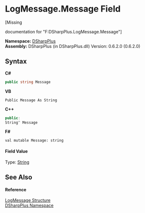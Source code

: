 # LogMessage.Message Field
 

\[Missing <summary> documentation for "F:DSharpPlus.LogMessage.Message"\]

**Namespace:**&nbsp;<a href="503971eb-de5e-a570-9922-de9500a9b1cc">DSharpPlus</a><br />**Assembly:**&nbsp;DSharpPlus (in DSharpPlus.dll) Version: 0.6.2.0 (0.6.2.0)

## Syntax

**C#**<br />
``` C#
public string Message
```

**VB**<br />
``` VB
Public Message As String
```

**C++**<br />
``` C++
public:
String^ Message
```

**F#**<br />
``` F#
val mutable Message: string
```


#### Field Value
Type: <a href="http://msdn2.microsoft.com/en-us/library/s1wwdcbf" target="_blank">String</a>

## See Also


#### Reference
<a href="298c1c7c-b890-a3b1-dcb1-b344034bb877">LogMessage Structure</a><br /><a href="503971eb-de5e-a570-9922-de9500a9b1cc">DSharpPlus Namespace</a><br />